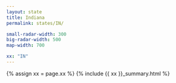 ```yaml
---
layout: state
title: Indiana
permalink: states/IN/

small-radar-width: 300
big-radar-width: 500
map-width: 700

xx: "IN"
---
```


{% assign xx = page.xx %}
{% include {{ xx }}_summary.html %}